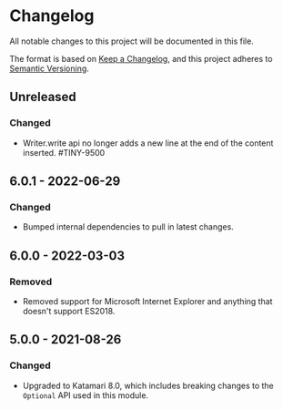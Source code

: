 # Changelog
All notable changes to this project will be documented in this file.

The format is based on [Keep a Changelog](https://keepachangelog.com/en/1.0.0/),
and this project adheres to [Semantic Versioning](https://semver.org/spec/v2.0.0.html).

## Unreleased

### Changed
- Writer.write api no longer adds a new line at the end of the content inserted. #TINY-9500

## 6.0.1 - 2022-06-29

### Changed
- Bumped internal dependencies to pull in latest changes.

## 6.0.0 - 2022-03-03

### Removed
- Removed support for Microsoft Internet Explorer and anything that doesn't support ES2018.

## 5.0.0 - 2021-08-26

### Changed
- Upgraded to Katamari 8.0, which includes breaking changes to the `Optional` API used in this module.
